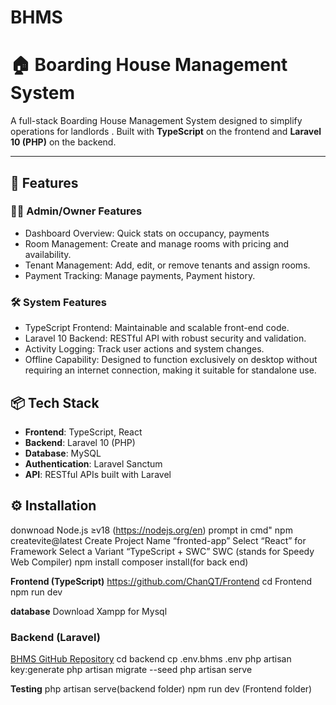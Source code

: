 # BHMS
# 🏠 Boarding House Management System

A full-stack Boarding House Management System designed to simplify operations for landlords . Built with **TypeScript** on the frontend and **Laravel 10 (PHP)** on the backend.

---

## 🚀 Features

### 🧑‍💼 Admin/Owner Features
- Dashboard Overview: Quick stats on occupancy, payments
- Room Management: Create and manage rooms with pricing and availability.
- Tenant Management: Add, edit, or remove tenants and assign rooms.
- Payment Tracking: Manage payments, Payment history.

### 🛠️ System Features
- TypeScript Frontend: Maintainable and scalable front-end code.
- Laravel 10 Backend: RESTful API with robust security and validation.
- Activity Logging: Track user actions and system changes.
- Offline Capability:	Designed to function exclusively on desktop without requiring an internet connection, making it suitable for standalone use.

## 📦 Tech Stack
- **Frontend**: TypeScript, React
- **Backend**: Laravel 10 (PHP)
- **Database**: MySQL
- **Authentication**: Laravel Sanctum
- **API**: RESTful APIs built with Laravel

## ⚙️ Installation
donwnoad Node.js ≥v18 (https://nodejs.org/en)
prompt in cmd" npm createvite@latest
Create Project Name “fronted-app”
Select “React” for Framework
Select a Variant “TypeScript + SWC”
SWC (stands for Speedy Web Compiler)
npm install
composer install(for back end)

**Frontend (TypeScript)**
https://github.com/ChanQT/Frontend
cd Frontend
npm run dev


**database**
Download Xampp for Mysql

### Backend (Laravel)
[BHMS GitHub Repository](https://github.com/ChanQT/BHMS)
cd backend
cp .env.bhms .env
php artisan key:generate
php artisan migrate --seed
php artisan serve
   
 **Testing**
php artisan serve(backend folder)
npm run dev (Frontend folder)




